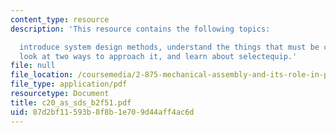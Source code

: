 ```yaml
---
content_type: resource
description: 'This resource contains the following topics:

  introduce system design methods, understand the things that must be considered,
  look at two ways to approach it, and learn about selectequip.'
file: null
file_location: /coursemedia/2-875-mechanical-assembly-and-its-role-in-product-development-fall-2004/87d2bf11593b8f8b1e709d44aff4ac6d_c20_as_sds_b2f51.pdf
file_type: application/pdf
resourcetype: Document
title: c20_as_sds_b2f51.pdf
uid: 87d2bf11-593b-8f8b-1e70-9d44aff4ac6d
---
```

